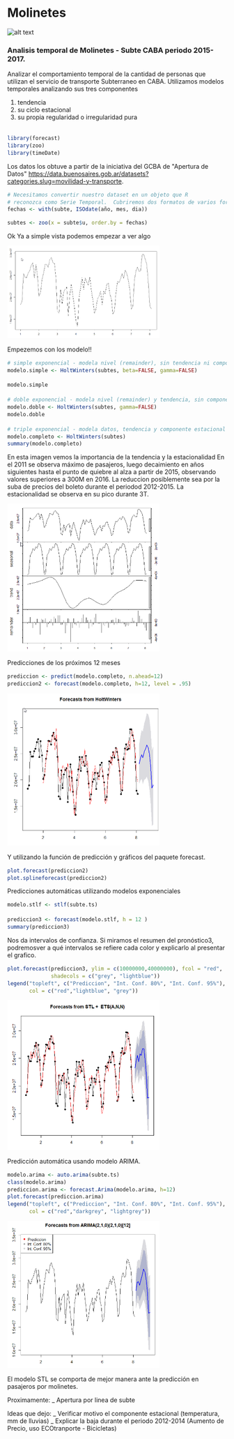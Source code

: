 # Molinetes
![alt text](http://k37.kn3.net/taringa/1/6/3/7/6/7/84/anton_newcombe/8CE.jpg?3329)

### Analisis temporal de **Molinetes - Subte CABA** periodo **2015-2017**.

Analizar el comportamiento temporal de la cantidad de personas que utilizan el servicio de transporte Subterraneo en CABA.
Utilizamos modelos temporales analizando sus tres componentes
1) tendencia 
2) su ciclo estacional
3) su propia regularidad o irregularidad pura

```r

library(forecast)
library(zoo)
library(timeDate)
```
Los datos los obtuve a partir de la iniciativa del GCBA de "Apertura de Datos" https://data.buenosaires.gob.ar/datasets?categories.slug=movilidad-y-transporte.


```r
# Necesitamos convertir nuestro dataset en un objeto que R
# reconozca como Serie Temporal.  Cubriremos dos formatos de varios formatos,
fechas <- with(subte, ISOdate(año, mes, dia))
```

```r
subtes <- zoo(x = subte$u, order.by = fechas)

```
Ok Ya a simple vista podemos empezar a ver algo

<img src="ins/plot2.png" width="350">

Empezemos con los modelo!!
```r
# simple exponencial - modela nivel (remainder), sin tendencia ni componente estacional
modelo.simple <- HoltWinters(subtes, beta=FALSE, gamma=FALSE)

modelo.simple

# doble exponencial - modela nivel (remainder) y tendencia, sin componente estacional
modelo.doble <- HoltWinters(subtes, gamma=FALSE)
modelo.doble

# triple exponencial - modela datos, tendencia y componente estacional
modelo.completo <- HoltWinters(subtes)
summary(modelo.completo)
```
En esta imagen vemos la importancia de la tendencia y la estacionalidad
En el 2011 se observa máximo de pasajeros, luego decaimiento en años siguientes hasta el punto de quiebre al alza a partir de 2015, observando valores superiores a 300M en 2016. La reduccion posiblemente sea por la suba de precios del boleto durante el periodod 2012-2015. La estacionalidad se observa en su pico durante 3T.

<img src="ins/plotmodel.png" width="350">

Predicciones de los próximos 12 meses
```r
prediccion <- predict(modelo.completo, n.ahead=12)
prediccion2 <- forecast(modelo.completo, h=12, level = .95)
```
<img src="ins/plotholy.png" width="350">

Y utilizando la función de predicción y gráficos del paquete forecast.
```r
plot.forecast(prediccion2)
plot.splineforecast(prediccion2)
```

Predicciones automáticas utilizando modelos exponenciales

```r
modelo.stlf <- stlf(subte.ts)

prediccion3 <- forecast(modelo.stlf, h = 12 )
summary(prediccion3)
```
Nos da intervalos de confianza. Si miramos el resumen del pronóstico3, podremosver a qué intervalos se refiere cada color y explicarlo al presentar el grafico.
```r
plot.forecast(prediccion3, ylim = c(10000000,40000000), fcol = "red", 
              shadecols = c("grey", "lightblue"))
legend("topleft", c("Prediccion", "Int. Conf. 80%", "Int. Conf. 95%"), pch = 19,
       col = c("red","lightblue", "grey"))
```

<img src="ins/plotstl2.png" width="350">

Predicción automática usando modelo ARIMA.
```r
modelo.arima <- auto.arima(subte.ts)
class(modelo.arima)
prediccion.arima <- forecast.Arima(modelo.arima, h=12)
plot.forecast(prediccion.arima)
legend("topleft", c("Prediccion", "Int. Conf. 80%", "Int. Conf. 95%"), pch = 19,
       col = c("red","darkgrey", "lightgrey"))
```

<img src="ins/plotarima.png" width="350">


El modelo STL se comporta de mejor manera ante la predicción en pasajeros por molinetes.

Proximamente:
_ Apertura por linea de subte

Ideas que dejo:
_ Verificar motivo el componente estacional (temperatura, mm de lluvias)
_ Explicar la baja durante el periodo 2012-2014 (Aumento de Precio, uso ECOtranporte - Bicicletas)

